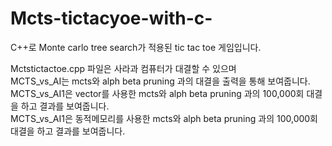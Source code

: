 # Mcts-tictacyoe-with-c-  

C++로 Monte carlo tree search가 적용된 tic tac toe 게임입니다.  

Mctstictactoe.cpp 파일은 사라과 컴퓨터가 대결할 수 있으며  
MCTS_vs_AI는 mcts와 alph beta pruning 과의 대결을 출력을 통해 보여줍니다.  
MCTS_vs_AI1은 vector를 사용한 mcts와 alph beta pruning 과의 100,000회 대결을 하고 결과를 보여줍니다.  
MCTS_vs_AI1은 동적메모리를 사용한 mcts와 alph beta pruning 과의 100,000회 대결을 하고 결과를 보여줍니다.



